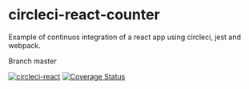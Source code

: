 # circleci-react-counter
Example of continuos integration of a react app using circleci, jest and webpack.

Branch master

[![circleci-react](https://circleci.com/gh/torraagus/circleci-react-counter/tree/master.svg?style=shield)](https://circleci.com/gh/torraagus)
[![Coverage Status](https://coveralls.io/repos/github/torraagus/circleci-react-counter/badge.svg)](https://coveralls.io/github/torraagus/circleci-react-counter)
